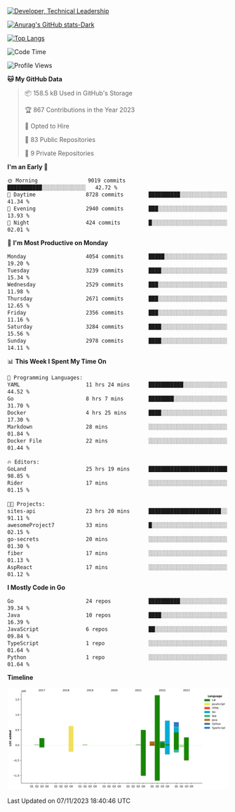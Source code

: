 <div>
  <a href="https://www.linkedin.com/in/arielpineiro/" target="_blank" rel="nofollow noopener noreferrer">
    <img src="https://img.shields.io/badge/-LinkedIn-%230077B5?style=for-the-badge&logo=linkedin&logoColor=white" alt="Developer, Technical Leadership" title="Ariel Piñeiro">
  </a>
</div>

[![Anurag's GitHub stats-Dark](https://github-readme-stats.vercel.app/api?username=arielsrv&show_icons=true&theme=dark#gh-dark-mode-only)](https://github.com/anuraghazra/github-readme-stats#gh-dark-mode-only)

[![Top Langs](https://github-readme-stats.vercel.app/api/top-langs/?username=arielsrv&layout=compact&langs_count=10&theme=dark#gh-dark-mode-only)](https://github.com/anuraghazra/github-readme-stats&theme=dark#gh-dark-mode-only)

<!--START_SECTION:waka-->
![Code Time](http://img.shields.io/badge/Code%20Time-256%20hrs%2043%20mins-blue)

![Profile Views](http://img.shields.io/badge/Profile%20Views-2-blue)

**🐱 My GitHub Data** 

> 📦 158.5 kB Used in GitHub's Storage 
 > 
> 🏆 867 Contributions in the Year 2023
 > 
> 💼 Opted to Hire
 > 
> 📜 83 Public Repositories 
 > 
> 🔑 9 Private Repositories 
 > 
**I'm an Early 🐤** 

```text
🌞 Morning                9019 commits        ███████████░░░░░░░░░░░░░░   42.72 % 
🌆 Daytime                8728 commits        ██████████░░░░░░░░░░░░░░░   41.34 % 
🌃 Evening                2940 commits        ███░░░░░░░░░░░░░░░░░░░░░░   13.93 % 
🌙 Night                  424 commits         █░░░░░░░░░░░░░░░░░░░░░░░░   02.01 % 
```
📅 **I'm Most Productive on Monday** 

```text
Monday                   4054 commits        █████░░░░░░░░░░░░░░░░░░░░   19.20 % 
Tuesday                  3239 commits        ████░░░░░░░░░░░░░░░░░░░░░   15.34 % 
Wednesday                2529 commits        ███░░░░░░░░░░░░░░░░░░░░░░   11.98 % 
Thursday                 2671 commits        ███░░░░░░░░░░░░░░░░░░░░░░   12.65 % 
Friday                   2356 commits        ███░░░░░░░░░░░░░░░░░░░░░░   11.16 % 
Saturday                 3284 commits        ████░░░░░░░░░░░░░░░░░░░░░   15.56 % 
Sunday                   2978 commits        ████░░░░░░░░░░░░░░░░░░░░░   14.11 % 
```


📊 **This Week I Spent My Time On** 

```text
💬 Programming Languages: 
YAML                     11 hrs 24 mins      ███████████░░░░░░░░░░░░░░   44.52 % 
Go                       8 hrs 7 mins        ████████░░░░░░░░░░░░░░░░░   31.70 % 
Docker                   4 hrs 25 mins       ████░░░░░░░░░░░░░░░░░░░░░   17.30 % 
Markdown                 28 mins             ░░░░░░░░░░░░░░░░░░░░░░░░░   01.84 % 
Docker File              22 mins             ░░░░░░░░░░░░░░░░░░░░░░░░░   01.44 % 

🔥 Editors: 
GoLand                   25 hrs 19 mins      █████████████████████████   98.85 % 
Rider                    17 mins             ░░░░░░░░░░░░░░░░░░░░░░░░░   01.15 % 

🐱‍💻 Projects: 
sites-api                23 hrs 20 mins      ███████████████████████░░   91.11 % 
awesomeProject7          33 mins             █░░░░░░░░░░░░░░░░░░░░░░░░   02.15 % 
go-secrets               20 mins             ░░░░░░░░░░░░░░░░░░░░░░░░░   01.30 % 
fiber                    17 mins             ░░░░░░░░░░░░░░░░░░░░░░░░░   01.13 % 
AspReact                 17 mins             ░░░░░░░░░░░░░░░░░░░░░░░░░   01.12 % 
```

**I Mostly Code in Go** 

```text
Go                       24 repos            ██████████░░░░░░░░░░░░░░░   39.34 % 
Java                     10 repos            ████░░░░░░░░░░░░░░░░░░░░░   16.39 % 
JavaScript               6 repos             ██░░░░░░░░░░░░░░░░░░░░░░░   09.84 % 
TypeScript               1 repo              ░░░░░░░░░░░░░░░░░░░░░░░░░   01.64 % 
Python                   1 repo              ░░░░░░░░░░░░░░░░░░░░░░░░░   01.64 % 
```



**Timeline**

![Lines of Code chart](https://raw.githubusercontent.com/arielsrv/arielsrv/main/assets/bar_graph.png)


 Last Updated on 07/11/2023 18:40:46 UTC
<!--END_SECTION:waka-->
